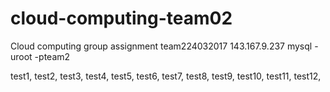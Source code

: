 # cloud-computing-team02
Cloud computing group assignment
team224032017
143.167.9.237
mysql -uroot -pteam2

test1,
test2,
test3,
test4,
test5,
test6,
test7,
test8,
test9,
test10,
test11,
test12,
